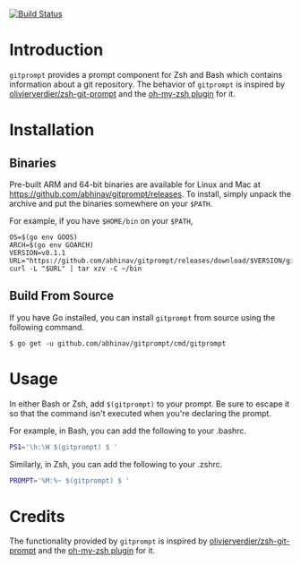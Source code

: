 [![Build Status](https://travis-ci.org/abhinav/gitprompt.svg?branch=master)](https://travis-ci.org/abhinav/gitprompt)

Introduction
============

`gitprompt` provides a prompt component for Zsh and Bash which contains
information about a git repository. The behavior of `gitprompt` is inspired by
[olivierverdier/zsh-git-prompt] and the [oh-my-zsh plugin] for it.

Installation
============

Binaries
--------

Pre-built ARM and 64-bit binaries are available for Linux and Mac at
<https://github.com/abhinav/gitprompt/releases>. To install, simply unpack the
archive and put the binaries somewhere on your `$PATH`.

For example, if you have `$HOME/bin` on your `$PATH`,

    OS=$(go env GOOS)
    ARCH=$(go env GOARCH)
    VERSION=v0.1.1
    URL="https://github.com/abhinav/gitprompt/releases/download/$VERSION/gitprompt.$VERSION.$OS.$ARCH.tar.gz"
    curl -L "$URL" | tar xzv -C ~/bin

Build From Source
-----------------

If you have Go installed, you can install `gitprompt` from source using the
following command.

    $ go get -u github.com/abhinav/gitprompt/cmd/gitprompt

Usage
=====

In either Bash or Zsh, add `$(gitprompt)` to your prompt. Be sure to escape it
so that the command isn't executed when you're declaring the prompt.

For example, in Bash, you can add the following to your .bashrc.

```sh
PS1='\h:\W $(gitprompt) $ '
```

Similarly, in Zsh, you can add the following to your .zshrc.

```sh
PROMPT='%M:%~ $(gitprompt) $ '
```

Credits
=======

The functionality provided by `gitprompt` is inspired by
[olivierverdier/zsh-git-prompt] and the [oh-my-zsh plugin] for it.

  [olivierverdier/zsh-git-prompt]: https://github.com/olivierverdier/zsh-git-prompt
  [oh-my-zsh plugin]: https://github.com/robbyrussell/oh-my-zsh/tree/master/plugins/git-prompt
